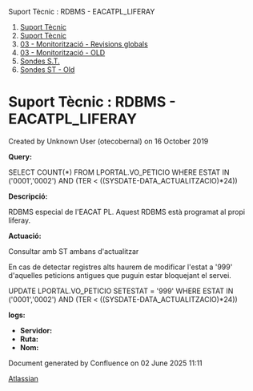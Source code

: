 Suport Tècnic : RDBMS - EACATPL\_LIFERAY  

1.  [Suport Tècnic](index.md)
2.  [Suport Tècnic](13893782.md)
3.  [03 - Monitorització - Revisions globals](26313327.md)
4.  [03 - Monitorització - OLD](128647245.md)
5.  [Sondes S.T.](Sondes-S.T._30869120.md)
6.  [Sondes ST - Old](Sondes-ST---Old_41522507.md)

Suport Tècnic : RDBMS - EACATPL\_LIFERAY
========================================

Created by Unknown User (otecobernal) on 16 October 2019

**Query:**

SELECT COUNT(\*) FROM LPORTAL.VO\_PETICIO WHERE ESTAT IN ('0001','0002') AND (TER < ((SYSDATE-DATA\_ACTUALITZACIO)\*24))

**Descripció:** 

RDBMS especial de l'EACAT PL. Aquest RDBMS està programat al propi liferay.

  

**Actuació:** 

Consultar amb ST ambans d'actualitzar

En cas de detectar registres alts haurem de modificar l'estat a '999' d'aquelles peticions antigues que puguin estar bloquejant el servei.

UPDATE LPORTAL.VO\_PETICIO
SETESTAT = '999' 
 WHERE ESTAT IN ('0001','0002') AND (TER < ((SYSDATE-DATA\_ACTUALITZACIO)\*24))

  

**logs:** 

*   **Servidor:**
*   **Ruta:**
*   **Nom:**  

Document generated by Confluence on 02 June 2025 11:11

[Atlassian](http://www.atlassian.com/)